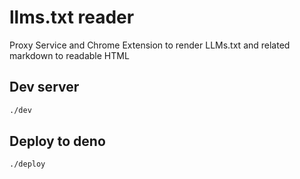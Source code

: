 # llms.txt reader

Proxy Service and Chrome Extension to render LLMs.txt and related markdown to
readable HTML

## Dev server

```zsh
./dev
```

## Deploy to deno

```zsh
./deploy
```
